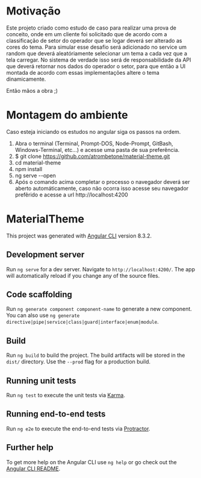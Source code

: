# Motivação
Este projeto criado como estudo de caso para realizar uma prova de conceito, onde em um cliente foi solicitado que de acordo com a classificação de setor do operador que se logar deverá ser alterado as cores do tema. Para simular esse desafio será adicionado no service um random que deverá aleatóriamente selecionar um tema a cada vez que a tela carregar. No sistema de verdade isso será de responsabilidade da API que deverá retornar nos dados do operador o setor, para que então  a UI montada de acordo com essas implementações altere o tema dinamicamente.

Então mãos a obra ;)

# Montagem do ambiente

Caso esteja iniciando os estudos no angular siga os passos na ordem.

1. Abra o terminal (Terminal, Prompt-DOS, Node-Prompt, GitBash, Windows-Terminal, etc...) e acesse uma pasta de sua preferência.
2. $ git clone https://github.com/atrombetone/material-theme.git
3. cd material-theme
4. npm install
5. ng serve --open
6. Após o comando acima completar o processo o navegador deverá ser aberto automáticamente, caso não ocorra isso acesse seu navegador prefêrido e acesse a url http://localhost:4200

# MaterialTheme

This project was generated with [Angular CLI](https://github.com/angular/angular-cli) version 8.3.2.

## Development server

Run `ng serve` for a dev server. Navigate to `http://localhost:4200/`. The app will automatically reload if you change any of the source files.

## Code scaffolding

Run `ng generate component component-name` to generate a new component. You can also use `ng generate directive|pipe|service|class|guard|interface|enum|module`.

## Build

Run `ng build` to build the project. The build artifacts will be stored in the `dist/` directory. Use the `--prod` flag for a production build.

## Running unit tests

Run `ng test` to execute the unit tests via [Karma](https://karma-runner.github.io).

## Running end-to-end tests

Run `ng e2e` to execute the end-to-end tests via [Protractor](http://www.protractortest.org/).

## Further help

To get more help on the Angular CLI use `ng help` or go check out the [Angular CLI README](https://github.com/angular/angular-cli/blob/master/README.md).
